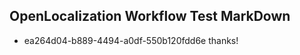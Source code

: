 ## OpenLocalization Workflow Test MarkDown

* ea264d04-b889-4494-a0df-550b120fdd6e 
thanks!



<!--HONumber=Jan16_HO2-->
